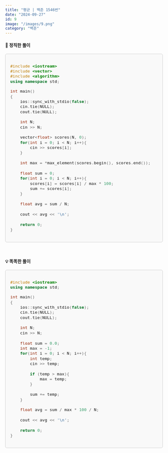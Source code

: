 ```yaml
---
title: "평균 | 백준 1546번"
date: "2024-09-27"
id: 9
image: "/images/9.png"
category: "백준"
---
```

<style>
  .code-block {
    background-color: #f9f9f9;
    border: 1px solid #ccc;
    border-radius: 5px;
    padding: 15px;
    font-family: 'jetbrains-mono-regular', monospace;
    font-size: 1.1em;
    overflow-x: auto;
  }
</style>

<h4><strong> 📓 정직한 풀이 </strong></h4>

<div class="code-block " style="margin-bottom: 50px">

```c++
#include <iostream>
#include <vector>
#include <algorithm>
using namespace std;

int main()
{
    ios::sync_with_stdio(false);
    cin.tie(NULL);
    cout.tie(NULL);
    
    int N;
    cin >> N;
    
    vector<float> scores(N, 0);
    for(int i = 0; i < N; i++){
        cin >> scores[i];
    }
    
    int max = *max_element(scores.begin(), scores.end());
    
    float sum = 0;
    for(int i = 0; i < N; i++){
        scores[i] = scores[i] / max * 100;
        sum += scores[i];
    }
    
    float avg = sum / N;
    
    cout << avg << '\n';
    
    return 0;
}
```
</div>

<h4><strong> 💡 똑똑한 풀이 </strong></h4>

<div class="code-block">

```c++
#include <iostream>
using namespace std;

int main()
{
    ios::sync_with_stdio(false);
    cin.tie(NULL);
    cout.tie(NULL);
    
    int N;
    cin >> N;
    
    float sum = 0.0;
    int max = -1;
    for(int i = 0; i < N; i++){
        int temp;
        cin >> temp;
        
        if (temp > max){
            max = temp;
        }
        
        sum += temp;
    }
    
    float avg = sum / max * 100 / N;
    
    cout << avg << '\n';
    
    return 0;
}
```
</div>